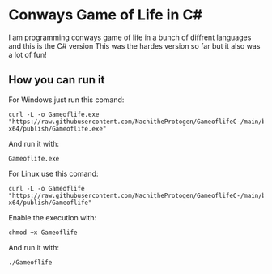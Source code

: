 # Conways Game of Life in C#
I am programming conways game of life in a bunch of diffrent languages and this is the C# version
This was the hardes version so far but it also was a lot of fun!
## How you can run it
For Windows just run this comand:
```shell
curl -L -o Gameoflife.exe "https://raw.githubusercontent.com/NachitheProtogen/GameoflifeC-/main/bin/Release/net8.0/win-x64/publish/Gameoflife.exe"
```
And run it with:
```shell
Gameoflife.exe
```
For Linux use this comand:
```shell
curl -L -o Gameoflife "https://raw.githubusercontent.com/NachitheProtogen/GameoflifeC-/main/bin/Release/net8.0/linux-x64/publish/Gameoflife"
```
Enable the execution with:
```shell
chmod +x Gameoflife
```
And run it with:
```shell
./Gameoflife
```

